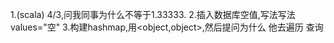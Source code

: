 1.(scala) 4/3,问我同事为什么不等于1.33333. 
2.插入数据库空值,写法写法values="空" 
3.构建hashmap,用<object,object>,然后提问为什么 他去遍历 查询

